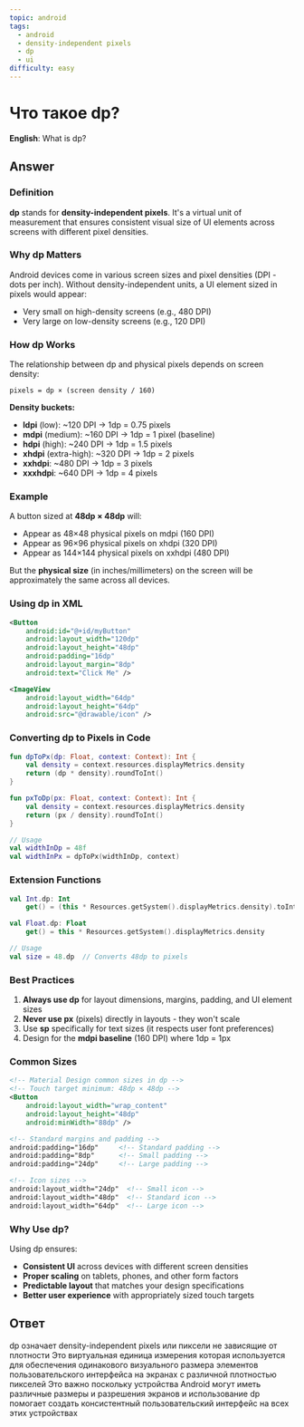 ```yaml
---
topic: android
tags:
  - android
  - density-independent pixels
  - dp
  - ui
difficulty: easy
---
```


# Что такое dp?

**English**: What is dp?

## Answer

### Definition

**dp** stands for **density-independent pixels**. It's a virtual unit of measurement that ensures consistent visual size of UI elements across screens with different pixel densities.

### Why dp Matters

Android devices come in various screen sizes and pixel densities (DPI - dots per inch). Without density-independent units, a UI element sized in pixels would appear:
- Very small on high-density screens (e.g., 480 DPI)
- Very large on low-density screens (e.g., 120 DPI)

### How dp Works

The relationship between dp and physical pixels depends on screen density:

```
pixels = dp × (screen density / 160)
```

**Density buckets:**
- **ldpi** (low): ~120 DPI → 1dp = 0.75 pixels
- **mdpi** (medium): ~160 DPI → 1dp = 1 pixel (baseline)
- **hdpi** (high): ~240 DPI → 1dp = 1.5 pixels
- **xhdpi** (extra-high): ~320 DPI → 1dp = 2 pixels
- **xxhdpi**: ~480 DPI → 1dp = 3 pixels
- **xxxhdpi**: ~640 DPI → 1dp = 4 pixels

### Example

A button sized at **48dp × 48dp** will:
- Appear as 48×48 physical pixels on mdpi (160 DPI)
- Appear as 96×96 physical pixels on xhdpi (320 DPI)
- Appear as 144×144 physical pixels on xxhdpi (480 DPI)

But the **physical size** (in inches/millimeters) on the screen will be approximately the same across all devices.

### Using dp in XML

```xml
<Button
    android:id="@+id/myButton"
    android:layout_width="120dp"
    android:layout_height="48dp"
    android:padding="16dp"
    android:layout_margin="8dp"
    android:text="Click Me" />

<ImageView
    android:layout_width="64dp"
    android:layout_height="64dp"
    android:src="@drawable/icon" />
```

### Converting dp to Pixels in Code

```kotlin
fun dpToPx(dp: Float, context: Context): Int {
    val density = context.resources.displayMetrics.density
    return (dp * density).roundToInt()
}

fun pxToDp(px: Float, context: Context): Int {
    val density = context.resources.displayMetrics.density
    return (px / density).roundToInt()
}

// Usage
val widthInDp = 48f
val widthInPx = dpToPx(widthInDp, context)
```

### Extension Functions

```kotlin
val Int.dp: Int
    get() = (this * Resources.getSystem().displayMetrics.density).toInt()

val Float.dp: Float
    get() = this * Resources.getSystem().displayMetrics.density

// Usage
val size = 48.dp  // Converts 48dp to pixels
```

### Best Practices

1. **Always use dp** for layout dimensions, margins, padding, and UI element sizes
2. **Never use px** (pixels) directly in layouts - they won't scale
3. Use **sp** specifically for text sizes (it respects user font preferences)
4. Design for the **mdpi baseline** (160 DPI) where 1dp = 1px

### Common Sizes

```xml
<!-- Material Design common sizes in dp -->
<!-- Touch target minimum: 48dp × 48dp -->
<Button
    android:layout_width="wrap_content"
    android:layout_height="48dp"
    android:minWidth="88dp" />

<!-- Standard margins and padding -->
android:padding="16dp"     <!-- Standard padding -->
android:padding="8dp"      <!-- Small padding -->
android:padding="24dp"     <!-- Large padding -->

<!-- Icon sizes -->
android:layout_width="24dp"  <!-- Small icon -->
android:layout_width="48dp"  <!-- Standard icon -->
android:layout_width="64dp"  <!-- Large icon -->
```

### Why Use dp?

Using dp ensures:
- **Consistent UI** across devices with different screen densities
- **Proper scaling** on tablets, phones, and other form factors
- **Predictable layout** that matches your design specifications
- **Better user experience** with appropriately sized touch targets

## Ответ

dp означает density-independent pixels или пиксели не зависящие от плотности Это виртуальная единица измерения которая используется для обеспечения одинакового визуального размера элементов пользовательского интерфейса на экранах с различной плотностью пикселей Это важно поскольку устройства Android могут иметь различные размеры и разрешения экранов и использование dp помогает создать консистентный пользовательский интерфейс на всех этих устройствах

